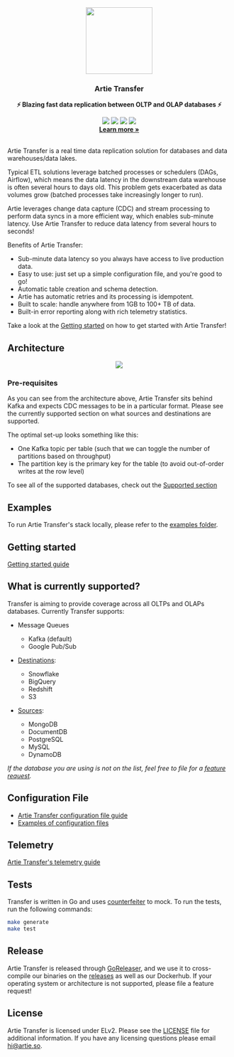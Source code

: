 <div align="center">
  <img height="150px" src="https://github.com/artie-labs/transfer/assets/4412200/238df0c7-6087-4ddc-b83b-24638212af6a"/>
  <h3>Artie Transfer</h3>
  <p><b>⚡️ Blazing fast data replication between OLTP and OLAP databases ⚡️</b></p>
  <a href="https://artie.so/slack"><img src="https://img.shields.io/badge/slack-@artie-blue.svg?logo=slack"/></a>
  <a href="https://docs.artie.so/running-transfer/overview"><img src="https://user-images.githubusercontent.com/4412200/226736695-6b8b9abd-c227-41c7-89a1-805a04c90d08.png"/></a>
  <a href="https://github.com/artie-labs/transfer/blob/master/LICENSE.txt"><img src="https://user-images.githubusercontent.com/4412200/201544613-a7197bc4-8b61-4fc5-bf09-68ee10133fd7.svg"/></a>
  <img src="https://github.com/artie-labs/transfer/actions/workflows/gha-go-test.yml/badge.svg"/>
  <br/>
  <b><a target="_blank" href="https://artie.so" >Learn more »</a></b>
</div>
<br/>

Artie Transfer is a real time data replication solution for databases and data warehouses/data lakes.

Typical ETL solutions leverage batched processes or schedulers (DAGs, Airflow), which means the data latency in the downstream data warehouse is often several hours to days old. This problem gets exacerbated as data volumes grow (batched processes take increasingly longer to run). 

Artie leverages change data capture (CDC) and stream processing to perform data syncs in a more efficient way, which enables sub-minute latency. Use Artie Transfer to reduce data latency from several hours to seconds! 

Benefits of Artie Transfer:

- Sub-minute data latency so you always have access to live production data.
- Easy to use: just set up a simple configuration file, and you're good to go!
- Automatic table creation and schema detection.
- Artie has automatic retries and its processing is idempotent.
- Built to scale: handle anywhere from 1GB to 100+ TB of data.
- Built-in error reporting along with rich telemetry statistics.

Take a look at the [Getting started](#getting-started) on how to get started with Artie Transfer!

## Architecture
<div align="center">
  <img src="https://user-images.githubusercontent.com/4412200/201719978-d9659515-6305-440f-b14a-f5d577a15457.png"/>
</div>

### Pre-requisites
As you can see from the architecture above, Artie Transfer sits behind Kafka and expects CDC messages to be in a particular format. Please see the currently supported section on what sources and destinations are supported.

The optimal set-up looks something like this:
* One Kafka topic per table (such that we can toggle the number of partitions based on throughput)
* The partition key is the primary key for the table (to avoid out-of-order writes at the row level)

To see all of the supported databases, check out the [Supported section](#what-is-currently-supported)

## Examples

To run Artie Transfer's stack locally, please refer to the [examples folder](https://github.com/artie-labs/transfer/tree/master/examples).

## <a name="getting-started"></a>Getting started

[Getting started guide](https://docs.artie.so/running-transfer/overview)

## What is currently supported?
Transfer is aiming to provide coverage across all OLTPs and OLAPs databases. Currently Transfer supports:

- Message Queues
  - Kafka (default)
  - Google Pub/Sub

- [Destinations](https://docs.artie.so/real-time-destinations/overview):
    - Snowflake
    - BigQuery
    - Redshift
    - S3

- [Sources](https://docs.artie.so/real-time-sources/overview):
    - MongoDB
    - DocumentDB
    - PostgreSQL
    - MySQL
    - DynamoDB

_If the database you are using is not on the list, feel free to file for a [feature request](https://github.com/artie-labs/transfer/issues/new)._

## Configuration File
* [Artie Transfer configuration file guide](https://docs.artie.so/running-transfer/options)
* [Examples of configuration files](https://docs.artie.so/running-transfer/examples)

## Telemetry

[Artie Transfer's telemetry guide](https://docs.artie.so/telemetry/overview)

## Tests
Transfer is written in Go and uses [counterfeiter](https://github.com/maxbrunsfeld/counterfeiter) to mock. 
To run the tests, run the following commands:

```sh
make generate
make test
```

## Release

Artie Transfer is released through [GoReleaser](https://goreleaser.com/), and we use it to cross-compile our binaries on the [releases](https://github.com/artie-labs/transfer/releases) as well as our Dockerhub. If your operating system or architecture is not supported, please file a feature request!

## License

Artie Transfer is licensed under ELv2. Please see the [LICENSE](https://github.com/artie-labs/transfer/blob/master/LICENSE.txt) file for additional information. If you have any licensing questions please email hi@artie.so.
